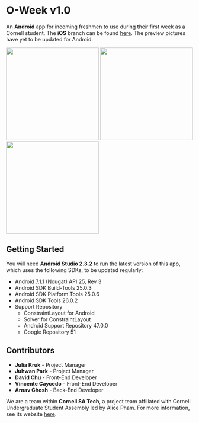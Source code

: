 O-Week v1.0
======
An **Android** app for incoming freshmen to use during their first week as a Cornell student. The **iOS** branch can be found [here](https://github.com/Cornell-SA-Tech/o-week-ios).
The preview pictures have yet to be updated for Android.

<img src="http://www.cornellsatech.org/img/oweek1.png" width="250px">  <img src="http://www.cornellsatech.org/img/oweek2.png" width="250px">  <img src="http://www.cornellsatech.org/img/oweek3.png" width="250px">

Getting Started
------
You will need **Android Studio 2.3.2** to run the latest version of this app, which uses the following SDKs, to be updated regularly:
 * Android 7.1.1 (Nougat) API 25, Rev 3
 * Android SDK Build-Tools 25.0.3
 * Android SDK Platform Tools 25.0.6
 * Android SDK Tools 26.0.2
 * Support Repository
   * ConstraintLayout for Android
   * Solver for ConstraintLayout
   * Android Support Repository 47.0.0
   * Google Repository 51

Contributors
------
 * **Julia Kruk** - Project Manager
 * **Juhwan Park** - Project Manager
 * **David Chu** - Front-End Developer
 * **Vincente Caycedo** - Front-End Developer
 * **Arnav Ghosh** - Back-End Developer
 
We are a team within **Cornell SA Tech**, a project team affiliated with Cornell Undergraduate Student Assembly led by Alice Pham. For more information, see its website [here](http://www.cornellsatech.org/).

